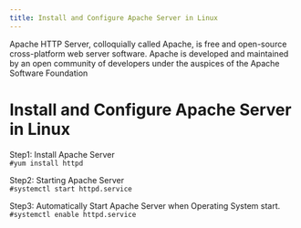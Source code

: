 ```yaml
---
title: Install and Configure Apache Server in Linux
---
```


<div class="para">Apache HTTP Server, colloquially called Apache, is free and open-source 
cross-platform web server software.
Apache is developed and maintained by an 
open community of developers under the auspices of the Apache Software Foundation</div>

# Install and Configure Apache Server in Linux

Step1: Install Apache Server<br>
```#yum install httpd```

Step2: Starting Apache Server<br>
```#systemctl start httpd.service```

Step3: Automatically Start Apache Server when Operating System start.<br>
```#systemctl enable httpd.service```
